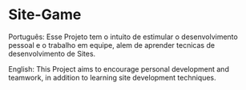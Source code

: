 # Site-Game

Português: 
Esse Projeto tem o intuito de estimular o desenvolvimento pessoal e o trabalho em equipe, alem de aprender tecnicas de desenvolvimento de Sites.

English: 
This Project aims to encourage personal development and teamwork, in addition to learning site development techniques.
